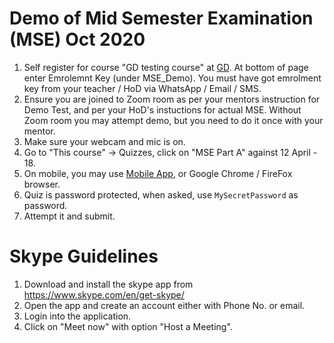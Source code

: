 # Demo of Mid Semester Examination (MSE) Oct 2020

1. Self register for course "GD testing course" at [GD](https://guru.gndec.ac.in/enrol/index.php?id=866). At bottom of page enter Emrolemnt Key (under MSE_Demo). You must have got emrolment key from your teacher / HoD via WhatsApp / Email / SMS.
1. Ensure you are joined to Zoom room as per your mentors instruction for Demo Test, and per your HoD's instuctions for actual MSE.
Without Zoom room you may attempt demo, but you need to do it once with your mentor.
1. Make sure your webcam and mic is on.
1. Go to "This course" -> Quizzes, click on "MSE Part A" against 12 April - 18.
1. On mobile, you may use [Mobile App](https://moodle.com/app/#mobile-app), or Google Chrome / FireFox browser.
1. Quiz is password protected, when asked, use `MySecretPassword` as password.
1. Attempt it and submit.

# Skype Guidelines 
1. Download and install the skype app from https://www.skype.com/en/get-skype/
1. Open the app and create an account either with Phone No. or email.
1. Login into the application. 
1. Click on "Meet now" with option "Host a Meeting".
